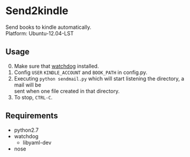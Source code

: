 # Send2kindle #
Send books to kindle automatically.  
Platform: Ubuntu-12.04-LST

## Usage ##
0. Make sure that [watchdog](https://github.com/gorakhargosh/watchdog) installed.  
1. Config `USER` `KINDLE_ACCOUNT` and `BOOK_PATH` in config.py.  
2. Executing `python sendmail.py` which will start listening the directory, a mail will be  
   sent when one file created in that directory.  
3. To stop, `CTRL-C`.  

## Requirements ##
* python2.7
* watchdog
    * libyaml-dev
* nose
